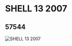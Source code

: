 # SHELL 13 2007
## 57544
![SHELL 13 2007](https://lc-www-live-s.legocdn.com/media/bricks/5/2/4504986.jpg)